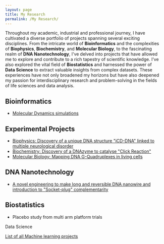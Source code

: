 ```yaml
---
layout: page
title: My Research
permalink: /My Research/
---
```


Throughout my academic, industrial and professional journey, I have cultivated a diverse portfolio of projects spanning several exciting disciplines. From the intricate world of **Bioinformatics** and the complexities of **Biophysics**, **Biochemistry**, and **Molecular Biology**, to the fascinating realm of **DNA Nanotechnology**, I've delved into projects that have allowed me to explore and contribute to a rich tapestry of scientific knowledge. I've also explored the vital field of **Biostatistics** and harnessed the power of **Data Science** to extract valuable insights from complex datasets. These experiences have not only broadened my horizons but have also deepened my passion for interdisciplinary research and problem-solving in the fields of life sciences and data analysis. 
 
## Bioinformatics
 - [Molecular Dynamics simulations](Bioinformatics1.md)

## Experimental Projects

- [Biophysics: Discovery of a unique DNA structure "iCD-DNA" linked to multiple neurological disorder](Biophysics.md)
- [Biochemistry: Discovery of a DNAzyme to catalyse "Click Reaction"](Biochemistry.md)
- [Molecular Biology: Mapping DNA G-Quadruplexes in living cells](Molecular%20Biology.md)


## DNA Nanotechnology
- [A novel engineering to make long and reversible DNA nanowire and introduction to "Socket-plug" complementarity](DNA%20Nanotech.md)


## Biostatistics
- Placebo study from multi arm platform trials

Data Science

[List of all Machine learning projects](Data%20Science.md)
    

